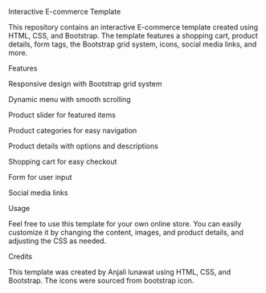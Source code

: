 Interactive E-commerce Template

This repository contains an interactive E-commerce template created using HTML, CSS, and Bootstrap. The template features a shopping cart, product details, form tags, the Bootstrap grid system, icons, social media links, and more.

Features

Responsive design with Bootstrap grid system

Dynamic menu with smooth scrolling

Product slider for featured items

Product categories for easy navigation

Product details with options and descriptions

Shopping cart for easy checkout

Form for user input

Social media links


Usage

Feel free to use this template for your own online store. You can easily customize it by changing the content, images, and product details, and adjusting the CSS as needed.

Credits

This template was created by Anjali lunawat  using HTML, CSS, and Bootstrap. The icons were sourced from bootstrap icon.



